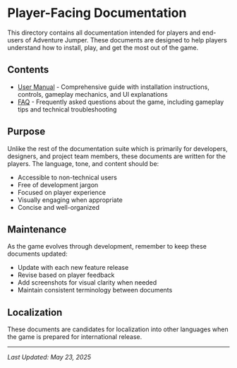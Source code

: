 # Player-Facing Documentation

This directory contains all documentation intended for players and end-users of Adventure Jumper. These documents are designed to help players understand how to install, play, and get the most out of the game.

## Contents

- [User Manual](User-Manual.md) - Comprehensive guide with installation instructions, controls, gameplay mechanics, and UI explanations
- [FAQ](FAQ.md) - Frequently asked questions about the game, including gameplay tips and technical troubleshooting

## Purpose

Unlike the rest of the documentation suite which is primarily for developers, designers, and project team members, these documents are written for the players. The language, tone, and content should be:

- Accessible to non-technical users
- Free of development jargon
- Focused on player experience
- Visually engaging when appropriate
- Concise and well-organized

## Maintenance

As the game evolves through development, remember to keep these documents updated:
- Update with each new feature release
- Revise based on player feedback
- Add screenshots for visual clarity when needed
- Maintain consistent terminology between documents

## Localization

These documents are candidates for localization into other languages when the game is prepared for international release.

---

*Last Updated: May 23, 2025*

